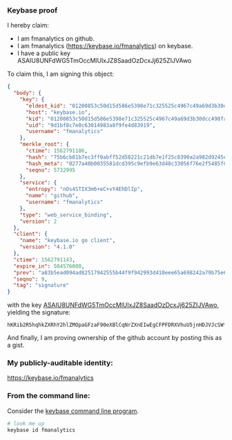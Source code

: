 ### Keybase proof

I hereby claim:

  * I am fmanalytics on github.
  * I am fmanalytics (https://keybase.io/fmanalytics) on keybase.
  * I have a public key ASAIU8UNFdWG5TmOccMlUlxJZ8SaadOzDcxJj625ZIJVAwo

To claim this, I am signing this object:

```json
{
  "body": {
    "key": {
      "eldest_kid": "01200853c50d15d586e5398e71c325525c4967c49a69d3b30dcc498fadb9648255030a",
      "host": "keybase.io",
      "kid": "01200853c50d15d586e5398e71c325525c4967c49a69d3b30dcc498fadb9648255030a",
      "uid": "9d1bf8c7e0c63014983a8f9fe4d83919",
      "username": "fmanalytics"
    },
    "merkle_root": {
      "ctime": 1562791106,
      "hash": "75b6cb81b7ec3ff0abff52d58221c21db7e1f25c8390a2a982d9245e3d3f36b163374c681dd502075285cfca28ede28e2ee2f8d920cbaf6e28adb7c8723108b0",
      "hash_meta": "0277a40b0035581dcd395c9efb9e63d48c33056f76e2f5485f08da84b3891702",
      "seqno": 5732995
    },
    "service": {
      "entropy": "nOs4STIX3m6+eC+vY4EhDlIp",
      "name": "github",
      "username": "fmanalytics"
    },
    "type": "web_service_binding",
    "version": 2
  },
  "client": {
    "name": "keybase.io go client",
    "version": "4.1.0"
  },
  "ctime": 1562791143,
  "expire_in": 504576000,
  "prev": "a83b5ead094ad82517942555b44f9f942993d410eee65a698242a79b75e6cc05",
  "seqno": 9,
  "tag": "signature"
}
```

with the key [ASAIU8UNFdWG5TmOccMlUlxJZ8SaadOzDcxJj625ZIJVAwo](https://keybase.io/fmanalytics), yielding the signature:

```
hKRib2R5hqhkZXRhY2hlZMOpaGFzaF90eXBlCqNrZXnEIwEgCFPFDRXVhuU5jnHDJVJcSWfEmmnTsw3MSY+tuWSCVQMKp3BheWxvYWTESpcCCcQgqDterQlK2CUXlCVVtE+flCmT1BDu5lppgkKnm3XmzAXEII+Opc/B/Jg6fSf4E97PUxBznuaC8uoON2OgSsXgJrkmAgHCo3NpZ8RA6PxMzIzRqT3wuBeRewVSCtMnzMASPXiKZoCMLDcxDo6sfrsjq18C+iwi+ERpOkOoSYPVsPRr6XHOtkDv5OU5DKhzaWdfdHlwZSCkaGFzaIKkdHlwZQildmFsdWXEIH4YDw9CfhhROwgPC5QGf2uVYwocQGaB+r5MCrggK/I8o3RhZ80CAqd2ZXJzaW9uAQ==

```

And finally, I am proving ownership of the github account by posting this as a gist.

### My publicly-auditable identity:

https://keybase.io/fmanalytics

### From the command line:

Consider the [keybase command line program](https://keybase.io/download).

```bash
# look me up
keybase id fmanalytics
```